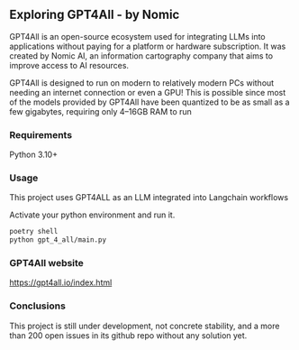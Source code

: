 ## Exploring GPT4All - by Nomic
GPT4All is an open-source ecosystem used for integrating LLMs into applications without paying for a platform or hardware subscription. It was created by Nomic AI, an information cartography company that aims to improve access to AI resources.

GPT4All is designed to run on modern to relatively modern PCs without needing an internet connection or even a GPU! This is possible since most of the models provided by GPT4All have been quantized to be as small as a few gigabytes, requiring only 4–16GB RAM to run

### Requirements
Python 3.10+

### Usage
This project uses GPT4ALL as an LLM integrated into Langchain workflows

Activate your python environment and run it.
```bash
poetry shell
python gpt_4_all/main.py

```

### GPT4All website
https://gpt4all.io/index.html

### Conclusions
This project is still under development, not concrete stability, and a more than 200 open issues in its github repo without any solution yet.
